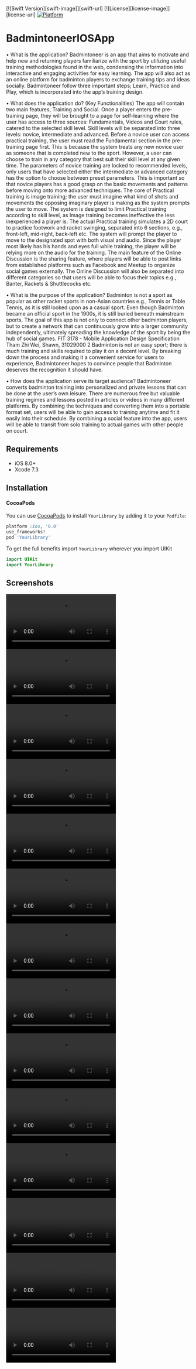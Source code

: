 [![Swift Version][swift-image]][swift-url]
[![License][license-image]][license-url]
[![Platform](https://img.shields.io/cocoapods/p/LFAlertController.svg?style=flat)](http://cocoapods.org/pods/LFAlertController)

# BadmintoneerIOSApp
• What is the application? 
Badmintoneer is an app that aims to motivate and help new and returning players familiarize with the 
sport by utilizing useful training methodologies found in the web, condensing the information into 
interactive and engaging activities for easy learning. The app will also act as an online platform for 
badminton players to exchange training tips and ideas socially. Badmintoneer follow three important 
steps; Learn, Practice and Play, which is incorporated into the app’s training design. 

• What does the application do? (Key Functionalities)
The app will contain two main features, Training and Social. Once a player enters the pre-training page, 
they will be brought to a page for self-learning where the user has access to three sources: 
Fundamentals, Videos and Court rules, catered to the selected skill level. Skill levels will be separated 
into three levels: novice, intermediate and advanced. Before a novice user can access practical training, 
the user must read the Fundamental section in the pre-training page first. This is because the system 
treats any new novice user as someone that is completed new to the sport. However, a user can choose 
to train in any category that best suit their skill level at any given time.
The parameters of novice training are locked to recommended levels, only users that have selected
either the intermediate or advanced category has the option to choose between preset parameters. This 
is important so that novice players has a good grasp on the basic movements and patterns before 
moving onto more advanced techniques. The core of Practical training is image training; the user must 
imagine what kind of shots and movements the opposing imaginary player is making as the system 
prompts the user to move. The system is designed to limit Practical training according to skill level, as 
Image training becomes ineffective the less inexperienced a player is.
The actual Practical training simulates a 2D court to practice footwork and racket swinging, separated 
into 6 sections, e.g., front-left, mid-right, back-left etc. The system will prompt the player to move to the 
designated spot with both visual and audio. Since the player most likely has his hands and eyes full while
training, the player will be relying more on the audio for the training.
The main feature of the Online Discussion is the sharing feature, where players will be able to post links 
from established platforms such as Facebook and Meetup to organize social games externally. The 
Online Discussion will also be separated into different categories so that users will be able to focus their 
topics e.g., Banter, Rackets & Shuttlecocks etc.

• What is the purpose of the application? 
Badminton is not a sport as popular as other racket sports in non-Asian countries e.g., Tennis or Table 
Tennis, as it is still looked upon as a casual sport. Even though Badminton became an official sport in the 
1900s, it is still buried beneath mainstream sports. The goal of this app is not only to connect other 
badminton players, but to create a network that can continuously grow into a larger community
independently, ultimately spreading the knowledge of the sport by being the hub of social games. 
FIT 3178 - Mobile Application Design Specification Tham Zhi Wei, Shawn, 31029000
2
Badminton is not an easy sport; there is much training and skills required to play it on a decent level. By 
breaking down the process and making it a convenient service for users to experience, Badmintoneer
hopes to convince people that Badminton deserves the recognition it should have.

• How does the application serve its target audience?
Badmintoneer converts badminton training into personalized and private lessons that can be done at 
the user’s own leisure. There are numerous free but valuable training regimes and lessons posted in 
articles or videos in many different platforms. By combining the techniques and converting them into a 
portable format set, users will be able to gain access to training anytime and fit it easily into their 
schedule. By combining a social feature into the app, users will be able to transit from solo training to 
actual games with other people on court.

## Requirements

- iOS 8.0+
- Xcode 7.3

## Installation

#### CocoaPods
You can use [CocoaPods](http://cocoapods.org/) to install `YourLibrary` by adding it to your `Podfile`:

```ruby
platform :ios, '8.0'
use_frameworks!
pod 'YourLibrary'
```

To get the full benefits import `YourLibrary` wherever you import UIKit

``` swift
import UIKit
import YourLibrary
```

## Screenshots

![alt text](https://github.com/shorntheshrimp/BadmintoneerIOSApp/blob/main/Screenshots/Badmintoneer_Demovid.m4v?raw=true)
![alt text](https://github.com/shorntheshrimp/BadmintoneerIOSApp/blob/main/Screenshots/ss1.m4v?raw=true)
![alt text](https://github.com/shorntheshrimp/BadmintoneerIOSApp/blob/main/Screenshots/ss2.m4v?raw=true)
![alt text](https://github.com/shorntheshrimp/BadmintoneerIOSApp/blob/main/Screenshots/ss3.m4v?raw=true)
![alt text](https://github.com/shorntheshrimp/BadmintoneerIOSApp/blob/main/Screenshots/ss4.m4v?raw=true)
![alt text](https://github.com/shorntheshrimp/BadmintoneerIOSApp/blob/main/Screenshots/ss5.m4v?raw=true)
![alt text](https://github.com/shorntheshrimp/BadmintoneerIOSApp/blob/main/Screenshots/ss6.m4v?raw=true)
![alt text](https://github.com/shorntheshrimp/BadmintoneerIOSApp/blob/main/Screenshots/ss7.m4v?raw=true)
![alt text](https://github.com/shorntheshrimp/BadmintoneerIOSApp/blob/main/Screenshots/ss8.m4v?raw=true)
![alt text](https://github.com/shorntheshrimp/BadmintoneerIOSApp/blob/main/Screenshots/ss9.m4v?raw=true)
![alt text](https://github.com/shorntheshrimp/BadmintoneerIOSApp/blob/main/Screenshots/ss10.m4v?raw=true)
![alt text](https://github.com/shorntheshrimp/BadmintoneerIOSApp/blob/main/Screenshots/ss11.m4v?raw=true)
![alt text](https://github.com/shorntheshrimp/BadmintoneerIOSApp/blob/main/Screenshots/ss12.m4v?raw=true)
![alt text](https://github.com/shorntheshrimp/BadmintoneerIOSApp/blob/main/Screenshots/ss13.m4v?raw=true)

